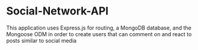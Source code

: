 # Social-Network-API

This application uses Express.js for routing, a MongoDB database, and the Mongoose ODM in order to create users that can comment on and react to posts similar to social media

